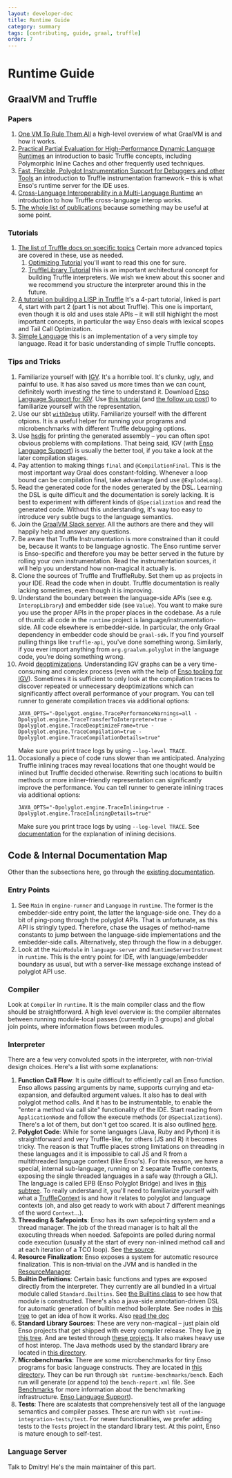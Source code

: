 ```yaml
---
layout: developer-doc
title: Runtime Guide
category: summary
tags: [contributing, guide, graal, truffle]
order: 7
---
```


# Runtime Guide

## GraalVM and Truffle

### Papers

1. [One VM To Rule Them All](http://lafo.ssw.uni-linz.ac.at/papers/2013_Onward_OneVMToRuleThemAll.pdf)
   a high-level overview of what GraalVM is and how it works.
2. [Practical Partial Evaluation for High-Performance Dynamic Language Runtimes](https://chrisseaton.com/rubytruffle/pldi17-truffle/pldi17-truffle.pdf)
   an introduction to basic Truffle concepts, including Polymorphic Inline
   Caches and other frequently used techniques.
3. [Fast, Flexible, Polyglot Instrumentation Support for Debuggers and other Tools](https://arxiv.org/pdf/1803.10201.pdf)
   an introduction to Truffle instrumentation framework – this is what Enso's
   runtime server for the IDE uses.
4. [Cross-Language Interoperability in a Multi-Language Runtime](https://chrisseaton.com/truffleruby/cross-language-interop.pdf)
   an introduction to how Truffle cross-language interop works.
5. [The whole list of publications](https://www.graalvm.org/community/publications/)
   because something may be useful at some point.

### Tutorials

1. [The list of Truffle docs on specific topics](https://github.com/oracle/graal/tree/master/truffle/docs)
   Certain more advanced topics are covered in these, use as needed.
   1. [Optimizing Tutorial](https://github.com/oracle/graal/blob/master/truffle/docs/Optimizing.md)
      you'll want to read this one for sure.
   2. [TruffleLibrary Tutorial](https://github.com/oracle/graal/blob/master/truffle/docs/TruffleLibraries.md)
      this is an important architectural concept for building Truffle
      interpreters. We wish we knew about this sooner and we recommend you
      structure the interpreter around this in the future.
2. [A tutorial on building a LISP in Truffle](https://cesquivias.github.io/blog/2015/01/15/writing-a-language-in-truffle-part-4-adding-features-the-truffle-way/)
   It's a 4-part tutorial, linked is part 4, start with part 2 (part 1 is not
   about Truffle). This one is important, even though it is old and uses stale
   APIs – it will still highlight the most important concepts, in particular the
   way Enso deals with lexical scopes and Tail Call Optimization.
3. [Simple Language](https://github.com/graalvm/simplelanguage) this is an
   implementation of a very simple toy language. Read it for basic understanding
   of simple Truffle concepts.

### Tips and Tricks

1. Familiarize yourself with
   [IGV](https://www.graalvm.org/graalvm-as-a-platform/language-implementation-framework/Profiling/).
   It's a horrible tool. It's clunky, ugly, and painful to use. It has also
   saved us more times than we can count, definitely worth investing the time to
   understand it. Download
   [Enso Language Support for IGV](../tools/enso4igv/README.md). Use
   [this tutorial](https://shopify.engineering/understanding-programs-using-graphs)
   (and
   [the follow up post](https://chrisseaton.com/truffleruby/basic-truffle-graphs/))
   to familiarize yourself with the representation.
2. Use our sbt
   [`withDebug`](https://github.com/enso-org/enso/blob/develop/project/WithDebugCommand.scala)
   utility. Familiarize yourself with the different otpions. It is a useful
   helper for running your programs and microbenchmarks with different Truffle
   debugging options.
3. Use [hsdis](https://github.com/liuzhengyang/hsdis/) for printing the
   generated assembly – you can often spot obvious problems with compilations.
   That being said, IGV (with
   [Enso Language Support](../tools/enso4igv/README.md)) is usually the better
   tool, if you take a look at the later compilation stages.
4. Pay attention to making things `final` and `@CompilationFinal`. This is the
   most important way Graal does constant-folding. Whenever a loop bound can be
   compilation final, take advantage (and use `@ExplodeLoop`).
5. Read the generated code for the nodes generated by the DSL. Learning the DSL
   is quite difficult and the documentation is sorely lacking. It is best to
   experiment with different kinds of `@Specialization` and read the generated
   code. Without this understanding, it's way too easy to introduce very subtle
   bugs to the language semantics.
6. Join the [GraalVM Slack server](https://www.graalvm.org/slack-invitation/).
   All the authors are there and they will happily help and answer any
   questions.
7. Be aware that Truffle Instrumentation is more constrained than it could be,
   because it wants to be language agnostic. The Enso runtime server is
   Enso-specific and therefore you may be better served in the future by rolling
   your own instrumentation. Read the instrumentation sources, it will help you
   understand how non-magical it actually is.
8. Clone the sources of Truffle and TruffleRuby. Set them up as projects in your
   IDE. Read the code when in doubt. Truffle documentation is really lacking
   sometimes, even though it is improving.
9. Understand the boundary between the language-side APIs (see e.g.
   `InteropLibrary`) and embedder side (see `Value`). You want to make sure you
   use the proper APIs in the proper places in the codebase. As a rule of thumb:
   all code in the `runtime` project is language/instrumentation-side. All code
   elsewhere is embedder-side. In particular, the only Graal dependency in
   embedder code should be `graal-sdk`. If you find yourself pulling things like
   `truffle-api`, you've done something wrong. Similarly, if you ever import
   anything from `org.graalvm.polyglot` in the language code, you're doing
   something wrong.
10. Avoid
    [deoptimizations](https://www.graalvm.org/22.2/graalvm-as-a-platform/language-implementation-framework/Optimizing/#debugging-deoptimizations).
    Understanding IGV graphs can be a very time-consuming and complex process
    (even with the help of [Enso tooling for IGV](../tools/enso4igv/README.md)).
    Sometimes it is sufficient to only look at the compilation traces to
    discover repeated or unnecessary deoptimizations which can significantly
    affect overall performance of your program. You can tell runner to generate
    compilation traces via additional options:
    ```
    JAVA_OPTS="-Dpolygot.engine.TracePerformanceWarnings=all -Dpolyglot.engine.TraceTransferToInterpreter=true -Dpolyglot.engine.TraceDeoptimizeFrame=true -Dpolyglot.engine.TraceCompilation=true -Dpolyglot.engine.TraceCompilationDetails=true"
    ```
    Make sure you print trace logs by using `--log-level TRACE`.
11. Occasionally a piece of code runs slower than we anticipated. Analyzing
    Truffle inlining traces may reveal locations that one thought would be
    inlined but Truffle decided otherwise. Rewriting such locations to builtin
    methods or more inliner-friendly representation can significantly improve
    the performance. You can tell runner to generate inlining traces via
    additional options:
    ```
    JAVA_OPTS="-Dpolyglot.engine.TraceInlining=true -Dpolyglot.engine.TraceInliningDetails=true"
    ```
    Make sure you print trace logs by using `--log-level TRACE`. See
    [documentation](https://www.graalvm.org/22.2/graalvm-as-a-platform/language-implementation-framework/Inlining/#call-tree-states)
    for the explanation of inlining decisions.

## Code & Internal Documentation Map

Other than the subsections here, go through the
[existing documentation](https://github.com/enso-org/enso/tree/develop/docs).

### Entry Points

1. See `Main` in `engine-runner` and `Language` in `runtime`. The former is the
   embedder-side entry point, the latter the language-side one. They do a bit of
   ping-pong through the polyglot APIs. That is unfortunate, as this API is
   stringly typed. Therefore, chase the usages of method-name constants to jump
   between the language-side implementations and the embedder-side calls.
   Alternatively, step through the flow in a debugger.
2. Look at the `MainModule` in `language-server` and `RuntimeServerInstrument`
   in `runtime`. This is the entry point for IDE, with language/embedder
   boundary as usual, but with a server-like message exchange instead of
   polyglot API use.

### Compiler

Look at `Compiler` in `runtime`. It is the main compiler class and the flow
should be straightforward. A high level overview is: the compiler alternates
between running module-local passes (currently in 3 groups) and global join
points, where information flows between modules.

### Interpreter

There are a few very convoluted spots in the interpreter, with non-trivial
design choices. Here's a list with some explanations:

1. **Function Call Flow**: It is quite difficult to efficiently call an Enso
   function. Enso allows passing arguments by name, supports currying and
   eta-expansion, and defaulted argument values. It also has to deal with
   polyglot method calls. And it has to be instrumentable, to enable the "enter
   a method via call site" functionality of the IDE. Start reading from
   `ApplicationNode` and follow the execute methods (or `@Specialization`s).
   There's a lot of them, but don't get too scared. It is also outlined
   [here](https://github.com/enso-org/enso/blob/develop/docs/runtime/function-call-flow.md).
2. **Polyglot Code**: While for some languages (Java, Ruby and Python) it is
   straightforward and very Truffle-like, for others (JS and R) it becomes
   tricky. The reason is that Truffle places strong limitations on threading in
   these languages and it is impossible to call JS and R from a multithreaded
   language context (like Enso's). For this reason, we have a special, internal
   sub-language, running on 2 separate Truffle contexts, exposing the single
   threaded languages in a safe way (through a GIL). The language is called EPB
   (Enso Polyglot Bridge) and lives in
   [this subtree](https://github.com/enso-org/enso/tree/develop/engine/runtime/src/main/java/org/enso/interpreter/epb).
   To really understand it, you'll need to familiarize yourself with what a
   [TruffleContext](https://www.graalvm.org/truffle/javadoc/com/oracle/truffle/api/TruffleContext.html)
   is and how it relates to polyglot and language contexts (oh, and also get
   ready to work with about 7 different meanings of the word `Context`...).
3. **Threading & Safepoints**: Enso has its own safepointing system and a thread
   manager. The job of the thread manager is to halt all the executing threads
   when needed. Safepoints are polled during normal code execution (usually at
   the start of every non-inlined method call and at each iteration of a TCO
   loop). See
   [the source](https://github.com/enso-org/enso/blob/develop/engine/runtime/src/main/java/org/enso/interpreter/runtime/ThreadManager.java).
4. **Resource Finalization**: Enso exposes a system for automatic resource
   finalization. This is non-trivial on the JVM and is handled in the
   [ResourceManager](https://github.com/enso-org/enso/blob/develop/engine/runtime/src/main/java/org/enso/interpreter/runtime/ResourceManager.java).
5. **Builtin Definitions**: Certain basic functions and types are exposed
   directly from the interpreter. They currently are all bundled in a virtual
   module called `Standard.Builtins`. See
   [the Builtins class](https://github.com/enso-org/enso/blob/develop/engine/runtime/src/main/java/org/enso/interpreter/runtime/builtin/Builtins.java)
   to see how that module is constructed. There's also a java-side
   annotation-driven DSL for automatic generation of builtin method boilerplate.
   See nodes in
   [this tree](https://github.com/enso-org/enso/tree/develop/engine/runtime/src/main/java/org/enso/interpreter/runtime/builtin)
   to get an idea of how it works. Also
   [read the doc](https://github.com/enso-org/enso/blob/develop/docs/runtime/builtin-base-methods.md)
6. **Standard Library Sources**: These are very non-magical – just plain old
   Enso projects that get shipped with every compiler release. They live
   [in this tree](https://github.com/enso-org/enso/tree/develop/distribution/lib/Standard).
   And are tested through
   [these projects](https://github.com/enso-org/enso/tree/develop/test). It also
   makes heavy use of host interop. The Java methods used by the standard
   library are located in
   [this directory](https://github.com/enso-org/enso/tree/develop/std-bits).
7. **Microbenchmarks**: There are some microbenchmarks for tiny Enso programs
   for basic language constructs. They are located in
   [this directory](https://github.com/enso-org/enso/tree/develop/engine/runtime/src/bench).
   They can be run through `sbt runtime-benchmarks/bench`. Each run will
   generate (or append to) the `bench-report.xml` file. See
   [Benchmarks](infrastructure/benchmarks.md) for more information about the
   benchmarking infrastructure.
   [Enso Language Support](../tools/enso4igv/README.md)).
8. **Tests**: There are scalatests that comprehensively test all of the language
   semantics and compiler passes. These are run with
   `sbt runtime-integration-tests/test`. For newer functionalities, we prefer
   adding tests to the `Tests` project in the standard library test. At this
   point, Enso is mature enough to self-test.

### Language Server

Talk to Dmitry! He's the main maintainer of this part.
